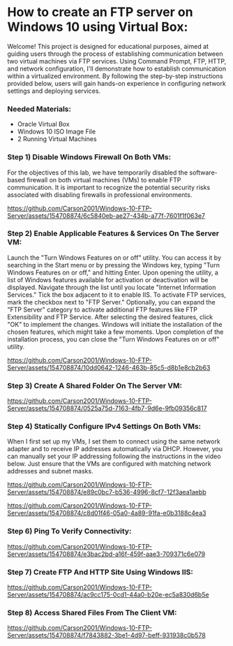 # How to create an FTP server on Windows 10 using Virtual Box:
Welcome! This project is designed for educational purposes, aimed at guiding users through the process of establishing communication between two virtual machines via FTP services. Using Command Prompt, FTP, HTTP, and network configuration, I'll demonstrate how to establish communication within a virtualized environment. By following the step-by-step instructions provided below, users will gain hands-on experience in configuring network settings and deploying services.

### Needed Materials:
* Oracle Virtual Box
* Windows 10 ISO Image File
* 2 Running Virtual Machines

### Step 1) Disable Windows Firewall On Both VMs:
For the objectives of this lab, we have temporarily disabled the software-based firewall on both virtual machines (VMs) to enable FTP communication. It is important to recognize the potential security risks associated with disabling firewalls in professional environments.

https://github.com/Carson2001/Windows-10-FTP-Server/assets/154708874/6c5840eb-ae27-434b-a77f-7601f1f063e7

### Step 2) Enable Applicable Features & Services On The Server VM:
Launch the "Turn Windows Features on or off" utility. You can access it by searching in the Start menu or by pressing the Windows key, typing "Turn Windows Features on or off," and hitting Enter. Upon opening the utility, a list of Windows features available for activation or deactivation will be displayed. Navigate through the list until you locate "Internet Information Services." Tick the box adjacent to it to enable IIS. To activate FTP services, mark the checkbox next to "FTP Server." Optionally, you can expand the "FTP Server" category to activate additional FTP features like FTP Extensibility and FTP Service. After selecting the desired features, click "OK" to implement the changes. Windows will initiate the installation of the chosen features, which might take a few moments. Upon completion of the installation process, you can close the "Turn Windows Features on or off" utility.

https://github.com/Carson2001/Windows-10-FTP-Server/assets/154708874/10dd0642-1246-463b-85c5-d8b1e8cb2b63

### Step 3) Create A Shared Folder On The Server VM:

https://github.com/Carson2001/Windows-10-FTP-Server/assets/154708874/0525a75d-7163-4fb7-9d6e-9fb09356c817

### Step 4) Statically Configure IPv4 Settings On Both VMs:
When I first set up my VMs, I set them to connect using the same network adapter and to receive IP addresses automatically via DHCP. However, you can manually set your IP addressing following the instructions in the video below. Just ensure that the VMs are configured with matching network addresses and subnet masks.

https://github.com/Carson2001/Windows-10-FTP-Server/assets/154708874/e89c0bc7-b536-4996-8cf7-12f3aea1aebb

https://github.com/Carson2001/Windows-10-FTP-Server/assets/154708874/c8d01f46-05a0-4a89-91fa-e0b3188c4ea3

### Step 6) Ping To Verify Connectivity:

https://github.com/Carson2001/Windows-10-FTP-Server/assets/154708874/e3bac2bd-a16f-459f-aae3-709371c6e079

### Step 7) Create FTP And HTTP Site Using Windows IIS: 

https://github.com/Carson2001/Windows-10-FTP-Server/assets/154708874/ac9cc175-0cd1-44a0-b20e-ec5a830d6b5e

### Step 8) Access Shared Files From The Client VM:

https://github.com/Carson2001/Windows-10-FTP-Server/assets/154708874/f7843882-3be1-4d97-beff-931938c0b578










